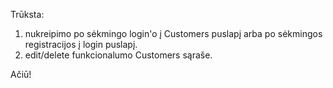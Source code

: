 Trūksta:

1. nukreipimo po sėkmingo login'o į Customers puslapį arba po sėkmingos registracijos į login puslapį.
2. edit/delete funkcionalumo Customers sąraše.


Ačiū!

